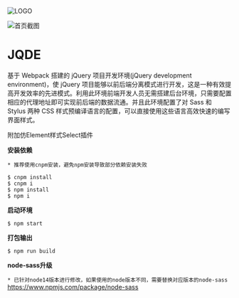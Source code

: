 ![LOGO](https://github.com/robustNan/jQuery-development-environment/blob/master/static/logo.png)

![首页截图](https://github.com/robustNan/jQuery-development-environment/blob/master/static/index-page.png)

# JQDE

基于 Webpack 搭建的 jQuery 项目开发环境(jQuery development environment)，使 jQuery 项目能够以前后端分离模式进行开发，这是一种有效提高开发效率的先进模式。利用此环境前端开发人员无需搭建后台环境，只需要配置相应的代理地址即可实现前后端的数据流通。并且此环境配置了对 Sass 和 Stylus 两种 CSS 样式预编译语言的配置，可以直接使用这些语言高效快速的编写界面样式。

附加仿Element样式Select插件

**安装依赖**

`* 推荐使用cnpm安装，避免npm安装导致部分依赖安装失败`

```shell
$ cnpm install
$ cnpm i
$ npm install
$ npm i
```

**启动环境**

```shell
$ npm start
```

**打包输出**

```shell
$ npm run build
```

**node-sass升级**

`* 已针对node14版本进行修改，如果使用的node版本不同，需要替换对应版本的node-sass`
https://www.npmjs.com/package/node-sass
